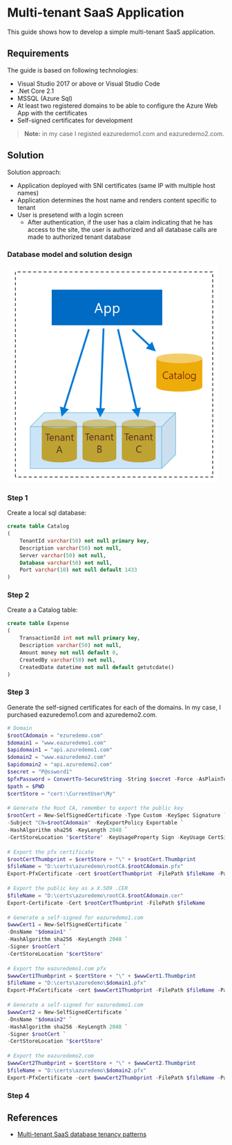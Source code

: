 # Multi-tenant SaaS Application

This guide shows how to develop a simple multi-tenant SaaS application.
 
## Requirements

The guide is based on following technologies:

- Visual Studio 2017 or above or Visual Studio Code
- .Net Core 2.1
- MSSQL (Azure Sql)
- At least two registered domains to be able to configure the Azure Web App with the certificates
- Self-signed certificates for development
 
> **Note:** in my case I registed eazuredemo1.com and eazuredemo2.com.


## Solution

Solution approach:

- Application deployed with SNI certificates (same IP with multiple host names)
- Application determines the host name and renders content specific to tenant
- User is presetend with a login screen
  - After authentication, if the user has a claim indicating that he has access to the site, the user is authorized and all database calls are made to authorized tenant database
  

### Database model and solution design

![alt text](media/saas-multi-tenant-app-database-per-tenant-pool-15.png)

### Step 1

Create a local sql database:

```sql
create table Catalog 
(
    TenantId varchar(50) not null primary key,
    Description varchar(50) not null,
    Server varchar(50) not null,
    Database varchar(50) not null,
    Port varchar(10) not null default 1433    
)
```

### Step 2

Create a a Catalog table:

```sql
create table Expense
(
    TransactionId int not null primary key,
    Description varchar(50) not null,
    Amount money not null default 0,
    CreatedBy varchar(50) not null,
    CreatedDate datetime not null default getutcdate()
)
```

### Step 3

Generate the self-signed certificates for each of the domains. In my case, I purchased eazuredemo1.com and azuredemo2.com.

```powershell
# Domain
$rootCAdomain = "ezuredemo.com"
$domain1 = "www.eazuredemo1.com"
$apidomain1 = "api.azuredemo1.com"
$domain2 = "www.eazuredemo2.com"
$apidomain2 = "api.azuredemo2.com"
$secret = "P@ssword1"
$pfxPassword = ConvertTo-SecureString -String $secret -Force -AsPlainText
$path = $PWD
$certStore = "cert:\CurrentUser\My"

# Generate the Root CA, remember to export the public key
$rootCert = New-SelfSignedCertificate -Type Custom -KeySpec Signature `
-Subject "CN=$rootCAdomain" -KeyExportPolicy Exportable `
-HashAlgorithm sha256 -KeyLength 2048 `
-CertStoreLocation "$certStore" -KeyUsageProperty Sign -KeyUsage CertSign

# Export the pfx certificate
$rootCertThumbprint = $certStore + "\" + $rootCert.Thumbprint
$fileName = "D:\certs\azuredemo\rootCA.$rootCAdomain.pfx" 
Export-PfxCertificate -cert $rootCertThumbprint -FilePath $fileName -Password $pfxPassword

# Export the public key as a X.509 .CER
$fileName = "D:\certs\azuredemo\rootCA.$rootCAdomain.cer"
Export-Certificate -Cert $rootCertThumbprint -FilePath $fileName

# Generate a self-signed for eazuredemo1.com
$wwwCert1 = New-SelfSignedCertificate `
-DnsName "$domain1" `
-HashAlgorithm sha256 -KeyLength 2048 `
-Signer $rootCert `
-CertStoreLocation "$certStore"

# Export the eazuredemo1.com pfx
$wwwCert1Thumbprint = $certStore + "\" + $wwwCert1.Thumbprint
$fileName = "D:\certs\azuredemo\$domain1.pfx" 
Export-PfxCertificate -cert $wwwCert1Thumbprint -FilePath $fileName -Password $pfxPassword

# Generate a self-signed for eazuredemo1.com
$wwwCert2 = New-SelfSignedCertificate `
-DnsName "$domain2" `
-HashAlgorithm sha256 -KeyLength 2048 `
-Signer $rootCert `
-CertStoreLocation "$certStore"

# Export the eazuredemo2.com
$wwwCert2Thumbprint = $certStore + "\" + $wwwCert2.Thumbprint
$fileName = "D:\certs\azuredemo\$domain2.pfx" 
Export-PfxCertificate -cert $wwwCert2Thumbprint -FilePath $fileName -Password $pfxPassword

```

### Step 4


## References

- [Multi-tenant SaaS database tenancy patterns](https://docs.microsoft.com/en-us/azure/sql-database/saas-tenancy-app-design-patterns)